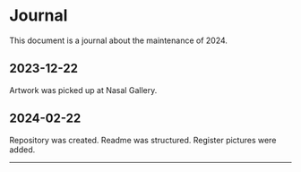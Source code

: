 # Journal

This document is a journal about the maintenance of 2024.

## 2023-12-22
Artwork was picked up at Nasal Gallery.

## 2024-02-22

Repository was created. Readme was structured. Register pictures were added. 

---
